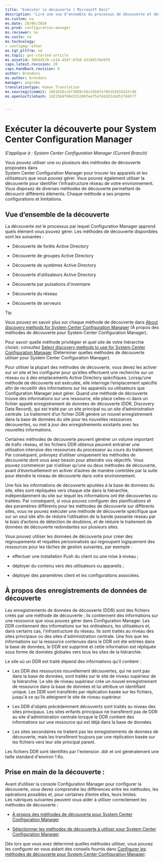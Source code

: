 ```yaml
---
title: "Exécuter la découverte | Microsoft Docs"
description: "Lire une vue d’ensemble du processus de découverte et des enregistrements de données de découverte."
ms.custom: na
ms.date: 10/06/2016
ms.prod: configuration-manager
ms.reviewer: na
ms.suite: na
ms.technology:
- configmgr-other
ms.tgt_pltfrm: na
ms.topic: get-started-article
ms.assetid: 30844519-ce14-456f-bfb8-4318b578e9f6
caps.latest.revision: 20
caps.handback.revision: 0
author: Brenduns
ms.author: brenduns
manager: angrobe
translationtype: Human Translation
ms.sourcegitcommit: 10b1010ccbf3889c58c55b87e70b354559243c90
ms.openlocfilehash: 1d225b9f904215280feef5efd4283cbd51f84577


---
```

# <a name="run-discovery-for-system-center-configuration-manager"></a>Exécuter la découverte pour System Center Configuration Manager

*S’applique à : System Center Configuration Manager (Current Branch)*

Vous pouvez utiliser une ou plusieurs des méthodes de découverte proposées dans    
      System Center Configuration Manager pour trouver les appareils et les utilisateurs que vous pouvez gérer. Vous pouvez également utiliser la découverte pour identifier l’infrastructure réseau de votre environnement.  Vous disposez de diverses méthodes de découverte permettant de découvrir différents éléments. Chaque méthode a ses propres configurations et limitations.  

## <a name="overview-of-discovery"></a>Vue d’ensemble de la découverte  
 La découverte est le processus par lequel Configuration Manager apprend quels élément vous pouvez gérer. Les méthodes de découverte disponibles sont les suivantes :  

-   Découverte de forêts Active Directory  

-   Découverte de groupes Active Directory  

-   Découverte de systèmes Active Directory  

-   Découverte d’utilisateurs Active Directory  

-   Découverte par pulsations d'inventaire  

-   Découverte du réseau  

-   Découverte de serveurs  

> [!TIP]  
>  Vous pouvez en savoir plus sur chaque méthode de découverte dans [About discovery methods for System Center Configuration Manager](../../../../core/servers/deploy/configure/about-discovery-methods.md) (À propos des méthodes de découverte pour System Center Configuration Manager).  
>   
>  Pour savoir quelle méthode privilégier et quel site de votre hiérarchie choisir, consultez [Select discovery methods to use for System Center Configuration Manager](../../../../core/servers/deploy/configure/select-discovery-methods-to-use.md) (Déterminer quelles méthodes de découverte utiliser pour System Center Configuration Manager).  

 Pour utiliser la plupart des méthodes de découverte, vous devez les activer sur un site et les configurer pour qu’elles effectuent une recherche sur un réseau ou à des emplacements Active Directory spécifiques. Lorsqu’une méthode de découverte est exécutée, elle interroge l’emplacement spécifié afin de recueillir des informations sur les appareils ou utilisateurs que Configuration Manager peut gérer.  Quand une méthode de découverte trouve des informations sur une ressource, elle place celles-ci dans un fichier appelé enregistrement de données de découverte (DDR, Discovery Data Record), qui est traité par un site principal ou un site d’administration centrale. Le traitement d’un fichier DDR génère un nouvel enregistrement dans la base de données du site pour les nouvelles ressources découvertes, ou met à jour des enregistrements existants avec les nouvelles informations.  

 Certaines méthodes de découverte peuvent générer un volume important de trafic réseau, et les fichiers DDR obtenus peuvent entraîner une utilisation intensive des ressources du processeur au cours du traitement. Par conséquent, prévoyez d’utiliser uniquement les méthodes de découverte dont vous avez besoin pour atteindre vos objectifs. Vous pouvez commencer par n’utiliser qu’une ou deux méthodes de découverte, avant d’éventuellement en activer d’autres de manière contrôlée par la suite pour étendre le niveau de découverte dans votre environnement.  

 Une fois les informations de découverte ajoutées à la base de données du site, elles sont répliquées vers chaque site dans la hiérarchie, indépendamment du site sur lequel les informations ont été découvertes ou traitées. Par conséquent, si vous pouvez configurer des planifications et des paramètres différents pour les méthodes de découverte sur différents sites, vous ne pouvez exécuter une méthode de découverte spécifique que sur un seul site afin de réduire l’utilisation de la bande passante réseau par le biais d’actions de détection de doublons, et de réduire le traitement de données de découverte redondantes sur plusieurs sites.  

 Vous pouvez utiliser les données de découverte pour créer des regroupements et requêtes personnalisés qui regroupent logiquement des ressources pour les tâches de gestion suivantes, par exemple :  

-   effectuer une installation Push du client ou une mise à niveau ;  

-   déployer du contenu vers des utilisateurs ou appareils ;  

-   déployer des paramètres client et les configurations associées.  

##  <a name="a-namebkmkddrsa-about-discovery-data-records"></a><a name="BKMK_DDRs"></a> À propos des enregistrements de données de découverte  
 Les enregistrements de données de découverte (DDR) sont des fichiers créés par une méthode de découverte ; ils contiennent des informations sur une ressource que vous pouvez gérer dans Configuration Manager. Les DDR contiennent des informations sur les ordinateurs, les utilisateurs et, dans certains cas, l'infrastructure du réseau. Ils sont traités au niveau des sites principaux ou des sites d'administration centrale. Une fois que les informations sur la ressource contenues dans le DDR ont été entrées dans la base de données, le DDR est supprimé et cette information est répliquée sous forme de données globales vers tous les sites de la hiérarchie.  

 Le site où un DDR est traité dépend des informations qu'il contient :  

-   Les DDR des ressources nouvellement découvertes, qui ne sont pas dans la base de données, sont traités sur le site de niveau supérieur de la hiérarchie. Le site de niveau supérieur crée un nouvel enregistrement de ressource dans la base de données et lui attribue un identifiant unique. Les DDR sont transférés par réplication basée sur les fichiers, jusqu'à ce qu'ils atteignent le site de niveau supérieur.  

-   Les DDR d'objets précédemment découverts sont traités au niveau des sites principaux. Les sites enfants principaux ne transfèrent pas de DDR au site d'administration centrale lorsque le DDR contient des informations sur une ressource qui est déjà dans la base de données.  

-   Les sites secondaires ne traitent pas les enregistrements de données de découverte, mais les transfèrent toujours par une réplication basée sur les fichiers vers leur site principal parent.  

Les fichiers DDR sont identifiés par l'extension .ddr et ont généralement une taille standard d'environ 1 Ko.  

## <a name="get-started-with-discovery"></a>Prise en main de la découverte :  
 Avant d’utiliser la console Configuration Manager pour configurer la découverte, vous devez comprendre les différences entre les méthodes, les opérations possibles et, pour certaines d’entre elles, leurs limites.  
Les rubriques suivantes peuvent vous aider à utiliser correctement les méthodes de découverte :  

-   [À propos des méthodes de découverte pour System Center Configuration Manager](../../../../core/servers/deploy/configure/about-discovery-methods.md)  

-   [Sélectionner les méthodes de découverte à utiliser pour System Center Configuration Manager](../../../../core/servers/deploy/configure/select-discovery-methods-to-use.md)  

Dès lors que vous avez déterminé quelles méthodes utiliser, vous pouvez les configurer en vous aidant des conseils fournis dans [Configurer les méthodes de découverte pour System Center Configuration Manager](../../../../core/servers/deploy/configure/configure-discovery-methods.md).  



<!--HONumber=Dec16_HO3-->


